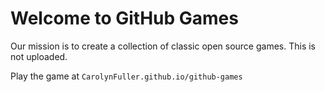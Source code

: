 # Welcome to GitHub Games

Our mission is to create a collection of classic open source games. This is not uploaded.

Play the game at `CarolynFuller.github.io/github-games`

